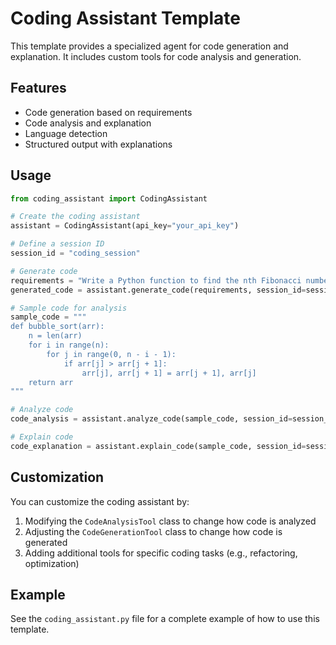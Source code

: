 # Coding Assistant Template

This template provides a specialized agent for code generation and explanation. It includes custom tools for code analysis and generation.

## Features

- Code generation based on requirements
- Code analysis and explanation
- Language detection
- Structured output with explanations

## Usage

```python
from coding_assistant import CodingAssistant

# Create the coding assistant
assistant = CodingAssistant(api_key="your_api_key")

# Define a session ID
session_id = "coding_session"

# Generate code
requirements = "Write a Python function to find the nth Fibonacci number using dynamic programming"
generated_code = assistant.generate_code(requirements, session_id=session_id)

# Sample code for analysis
sample_code = """
def bubble_sort(arr):
    n = len(arr)
    for i in range(n):
        for j in range(0, n - i - 1):
            if arr[j] > arr[j + 1]:
                arr[j], arr[j + 1] = arr[j + 1], arr[j]
    return arr
"""

# Analyze code
code_analysis = assistant.analyze_code(sample_code, session_id=session_id)

# Explain code
code_explanation = assistant.explain_code(sample_code, session_id=session_id)
```

## Customization

You can customize the coding assistant by:

1. Modifying the `CodeAnalysisTool` class to change how code is analyzed
2. Adjusting the `CodeGenerationTool` class to change how code is generated
3. Adding additional tools for specific coding tasks (e.g., refactoring, optimization)

## Example

See the `coding_assistant.py` file for a complete example of how to use this template.